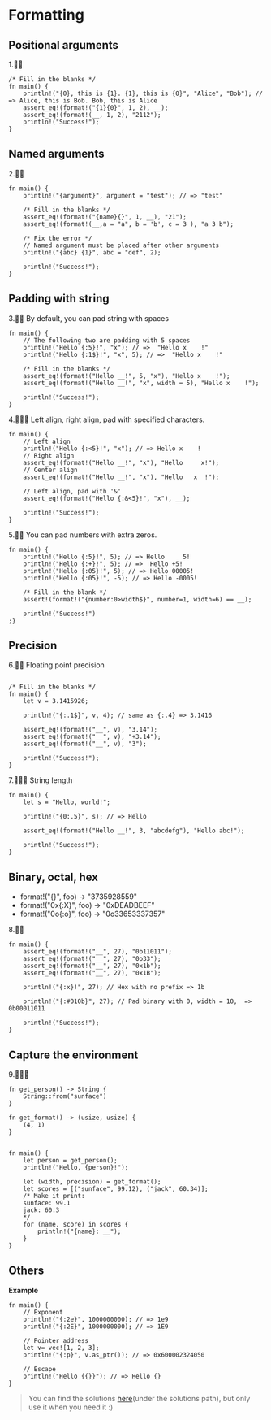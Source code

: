 # Formatting

## Positional arguments

1.🌟🌟
```rust,editable
/* Fill in the blanks */
fn main() {
    println!("{0}, this is {1}. {1}, this is {0}", "Alice", "Bob"); // => Alice, this is Bob. Bob, this is Alice
    assert_eq!(format!("{1}{0}", 1, 2), __);
    assert_eq!(format!(__, 1, 2), "2112");
    println!("Success!");
}
```

## Named arguments

2.🌟🌟
```rust,editable
fn main() {
    println!("{argument}", argument = "test"); // => "test"

    /* Fill in the blanks */
    assert_eq!(format!("{name}{}", 1, __), "21");
    assert_eq!(format!(__,a = "a", b = 'b', c = 3 ), "a 3 b");
    
    /* Fix the error */
    // Named argument must be placed after other arguments
    println!("{abc} {1}", abc = "def", 2);

    println!("Success!");
}
```

## Padding with string

3.🌟🌟 By default, you can pad string with spaces
```rust,editable
fn main() {
    // The following two are padding with 5 spaces
    println!("Hello {:5}!", "x"); // =>  "Hello x    !"  
    println!("Hello {:1$}!", "x", 5); // =>  "Hello x    !"

    /* Fill in the blanks */
    assert_eq!(format!("Hello __!", 5, "x"), "Hello x    !");
    assert_eq!(format!("Hello __!", "x", width = 5), "Hello x    !");

    println!("Success!");
}
```

4.🌟🌟🌟 Left align, right align, pad with specified characters.
```rust,editable
fn main() {
    // Left align
    println!("Hello {:<5}!", "x"); // => Hello x    !
    // Right align
    assert_eq!(format!("Hello __!", "x"), "Hello     x!");
    // Center align
    assert_eq!(format!("Hello __!", "x"), "Hello   x  !");

    // Left align, pad with '&'
    assert_eq!(format!("Hello {:&<5}!", "x"), __);

    println!("Success!");
}
```

5.🌟🌟 You can pad numbers with extra zeros.
```rust,editable
fn main() {
    println!("Hello {:5}!", 5); // => Hello     5!
    println!("Hello {:+}!", 5); // =>  Hello +5!
    println!("Hello {:05}!", 5); // => Hello 00005!
    println!("Hello {:05}!", -5); // => Hello -0005!

    /* Fill in the blank */
    assert!(format!("{number:0>width$}", number=1, width=6) == __);
    
    println!("Success!")
;}
```

## Precision
6.🌟🌟 Floating point precision
```rust,editable

/* Fill in the blanks */
fn main() {
    let v = 3.1415926;

    println!("{:.1$}", v, 4); // same as {:.4} => 3.1416 

    assert_eq!(format!("__", v), "3.14");
    assert_eq!(format!("__", v), "+3.14");
    assert_eq!(format!("__", v), "3");

    println!("Success!");
}
```

7.🌟🌟🌟 String length
```rust,editable
fn main() {
    let s = "Hello, world!";

    println!("{0:.5}", s); // => Hello

    assert_eq!(format!("Hello __!", 3, "abcdefg"), "Hello abc!");

    println!("Success!");
}
```   

## Binary, octal, hex

- format!("{}", foo) -> "3735928559"
- format!("0x{:X}", foo) -> "0xDEADBEEF"
- format!("0o{:o}", foo) -> "0o33653337357"
  
8.🌟🌟
```rust,editable
fn main() {
    assert_eq!(format!("__", 27), "0b11011");
    assert_eq!(format!("__", 27), "0o33");
    assert_eq!(format!("__", 27), "0x1b");
    assert_eq!(format!("__", 27), "0x1B");

    println!("{:x}!", 27); // Hex with no prefix => 1b

    println!("{:#010b}", 27); // Pad binary with 0, width = 10,  => 0b00011011

    println!("Success!");
}
```

## Capture the environment
9.🌟🌟🌟
```rust,editable
fn get_person() -> String {
    String::from("sunface")
}

fn get_format() -> (usize, usize) {
    (4, 1)
}


fn main() {
    let person = get_person();
    println!("Hello, {person}!");

    let (width, precision) = get_format();
    let scores = [("sunface", 99.12), ("jack", 60.34)];
    /* Make it print:
    sunface: 99.1
    jack: 60.3
    */
    for (name, score) in scores {
        println!("{name}: __");
    }
}
```


## Others

**Example**
```rust,editable
fn main() {
    // Exponent
    println!("{:2e}", 1000000000); // => 1e9
    println!("{:2E}", 1000000000); // => 1E9

    // Pointer address
    let v= vec![1, 2, 3];
    println!("{:p}", v.as_ptr()); // => 0x600002324050

    // Escape
    println!("Hello {{}}"); // => Hello {}
}
```

> You can find the solutions [here](https://github.com/sunface/rust-by-practice/blob/master/solutions/formatted-output/formatting.md)(under the solutions path), but only use it when you need it :)
